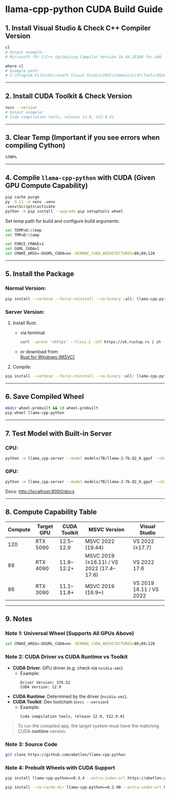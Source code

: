 
# llama-cpp-python CUDA Build Guide

## 1. Install Visual Studio & Check C++ Compiler Version

```bash
cl
# Output example:
# Microsoft (R) C/C++ Optimizing Compiler Version 19.44.35208 for x86

where cl
# Example path:
# C:\Program Files\Microsoft Visual Studio\2022\Community\VC\Tools\MSVC
```

---

## 2. Install CUDA Toolkit & Check Version

```bash
nvcc --version
# Output example:
# Cuda compilation tools, release 12.9, V12.9.41
```

---

## 3. Clear Temp (Important if you see errors when compiling Cython)

```bash
%TMP%
```

---

## 4. Compile `llama-cpp-python` with CUDA (Given GPU Compute Capability)

```bash
pip cache purge
py -3.11 -m venv .venv
.venv\Scripts\activate
python -m pip install --upgrade pip setuptools wheel
```

Set temp path for build and configure build arguments:

```bash
set TEMP=D:\temp
set TMP=D:\temp

set FORCE_CMAKE=1
set GGML_CUDA=1
set CMAKE_ARGS=-DGGML_CUDA=on -DCMAKE_CUDA_ARCHITECTURES=86;89;120
```

---

## 5. Install the Package

### Normal Version:

```bash
pip install --verbose --force-reinstall --no-binary :all: llama-cpp-python
```

### Server Version:

1. Install Rust:
   - via terminal:  
     ```bash
     curl --proto '=https' --tlsv1.2 -sSf https://sh.rustup.rs | sh
     ```
   - or download from:  
     [Rust for Windows (MSVC)](https://static.rust-lang.org/rustup/dist/x86_64-pc-windows-msvc/rustup-init.exe)

2. Compile:

```bash
pip install --verbose --force-reinstall --no-binary :all: llama-cpp-python[server]
```

---

## 6. Save Compiled Wheel

```bash
mkdir wheel-prebuilt && cd wheel-prebuilt
pip wheel llama-cpp-python
```

---

## 7. Test Model with Built-in Server

### CPU:
```bash
python -m llama_cpp.server --model models/7B/llama-2-7b.Q2_K.gguf --chat_format chatml
```

### GPU:
```bash
python -m llama_cpp.server --model models/7B/llama-2-7b.Q2_K.gguf --chat_format chatml --main_gpu 0 --n_gpu_layers 32
```

Docs: [http://localhost:8000/docs](http://localhost:8000/docs)

---

## 8. Compute Capability Table

| Compute | Target GPU | CUDA Toolkit | MSVC Version | Visual Studio |
|---------|-------------|----------------|----------------|----------------|
| 120     | RTX 5090    | 12.5–12.9       | MSVC 2022 (19.44) | VS 2022 (≥17.7) |
| 89      | RTX 4090    | 11.8–12.2+      | MSVC 2019 (≥16.11) / VS 2022 (17.4–17.6) | VS 2022 17.6 |
| 86      | RTX 3090    | 11.1–11.8+      | MSVC 2019 (16.9+) | VS 2019 16.11 / VS 2022 |

---

## 9. Notes

### Note 1: Universal Wheel (Supports All GPUs Above)

```bash
set CMAKE_ARGS=-DGGML_CUDA=on -DCMAKE_CUDA_ARCHITECTURES=86;89;120
```

### Note 2: CUDA Driver vs CUDA Runtime vs Toolkit

- **CUDA Driver**: GPU driver (e.g. check via `nvidia-smi`)
  - Example:
    ```
    Driver Version: 576.52
    CUDA Version: 12.9
    ```
- **CUDA Runtime**: Determined by the driver (`nvidia-smi`).
- **CUDA Toolkit**: Dev toolchain (`nvcc --version`)
  - Example:
    ```
    Cuda compilation tools, release 12.9, V12.9.41
    ```

> To run the compiled app, the target system must have the matching CUDA **runtime** version.

### Note 3: Source Code

```bash
git clone https://github.com/abetlen/llama-cpp-python
```

### Note 4: Prebuilt Wheels with CUDA Support

```bash
pip install llama-cpp-python==0.3.4 --extra-index-url https://abetlen.github.io/llama-cpp-python/whl/cu121

pip install --no-cache-dir llama-cpp-python==0.2.90 --extra-index-url https://abetlen.github.io/llama-cpp-python/whl/cu123
```

